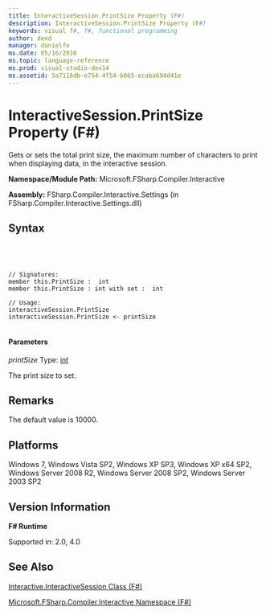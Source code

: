 ```yaml
---
title: InteractiveSession.PrintSize Property (F#)
description: InteractiveSession.PrintSize Property (F#)
keywords: visual f#, f#, functional programming
author: dend
manager: danielfe
ms.date: 05/16/2016
ms.topic: language-reference
ms.prod: visual-studio-dev14
ms.assetid: 5a7116db-e754-4f54-b065-ecaba694d41e 
---
```


# InteractiveSession.PrintSize Property (F#)

Gets or sets the total print size, the maximum number of characters to print when displaying data, in the interactive session.

**Namespace/Module Path:** Microsoft.FSharp.Compiler.Interactive

**Assembly:** FSharp.Compiler.Interactive.Settings (in FSharp.Compiler.Interactive.Settings.dll)


## Syntax



```




// Signatures:
member this.PrintSize :  int
member this.PrintSize : int with set :  int

// Usage:
interactiveSession.PrintSize
interactiveSession.PrintSize <- printSize


```





#### Parameters
*printSize*
Type: [int](http://msdn.microsoft.com/en-us/library/025d5455-3622-4ea5-9573-3ecbd4ee1375)


The print size to set.




## Remarks
The default value is 10000.


## Platforms
Windows 7, Windows Vista SP2, Windows XP SP3, Windows XP x64 SP2, Windows Server 2008 R2, Windows Server 2008 SP2, Windows Server 2003 SP2


## Version Information
**F# Runtime**

Supported in: 2.0, 4.0



## See Also
[Interactive.InteractiveSession Class &#40;F&#35;&#41;](Interactive.InteractiveSession-Class-%5BFSharp%5D.md)

[Microsoft.FSharp.Compiler.Interactive Namespace &#40;F&#35;&#41;](Microsoft.FSharp.Compiler.Interactive-Namespace-%5BFSharp%5D.md)

